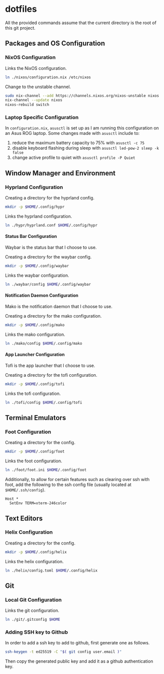 # dotfiles

All the provided commands assume that the current directory is the root of this 
git project.

## Packages and OS Configuration

### NixOS Configuration

Links the NixOS configuration.
```sh
ln ./nixos/configuration.nix /etc/nixos
```

Change to the unstable channel.
```sh
sudo nix-channel --add https://channels.nixos.org/nixos-unstable nixos
nix-channel --update nixos
nixos-rebuild switch
```

### Laptop Specific Configuration

In `configuration.nix`, `asusctl` is set up as I am running this configuration 
on an Asus ROG laptop. Some changes made with `asusctl` include to:
1. reduce the maximum battery capacity to 75% with `asusctl -c 75`
1. disable keyboard flashing during sleep with `asusctl led-pow-2 sleep -k false`
1. change active profile to quiet with `asusctl profile -P Quiet`

## Window Manager and Environment

### Hyprland Configuration

Creating a directory for the hyprland config.
```sh
mkdir -p $HOME/.config/hypr
```
Links the hyprland configuration.
```sh
ln ./hypr/hyprland.conf $HOME/.config/hypr
```

#### Status Bar Configuration

Waybar is the status bar that I choose to use.

Creating a directory for the waybar config.
```sh
mkdir -p $HOME/.config/waybar
```
Links the waybar configuration.
```sh
ln ./waybar/config $HOME/.config/waybar
```

#### Notification Daemon Configuration

Mako is the notification daemon that I choose to use.

Creating a directory for the mako configuration.
```sh
mkdir -p $HOME/.config/mako
```
Links the mako configuration.
```sh
ln ./mako/config $HOME/.config/mako
```

#### App Launcher Configuration

Tofi is the app launcher that I choose to use.

Creating a directory for the tofi configuration.
```sh
mkdir -p $HOME/.config/tofi
```
Links the tofi configuration.
```sh
ln ./tofi/config $HOME/.config/tofi
```

## Terminal Emulators

### Foot Configuration

Creating a directory for the config.
```sh
mkdir -p $HOME/.config/foot
```
Links the foot configuration.
```sh
ln ./foot/foot.ini $HOME/.config/foot
```

Additionally, to allow for certain features such as clearing over ssh with foot, add the following to the ssh config file (usually located at `$HOME/.ssh/config`).
```
Host *
  SetEnv TERM=xterm-246color
```

## Text Editors

### Helix Configuration

Creating a directory for the config.
```sh
mkdir -p $HOME/.config/helix
```
Links the helix configuration.
```sh
ln ./helix/config.toml $HOME/.config/helix
```

## Git

### Local Git Configuration

Links the git configuration.
```sh
ln ./git/.gitconfig $HOME
```

### Adding SSH key to Github

In order to add a ssh key to add to github, first generate one as follows.
```sh
ssh-keygen -t ed25519 -C "$( git config user.email )"
```
Then copy the generated public key and add it as a github authentication key.


